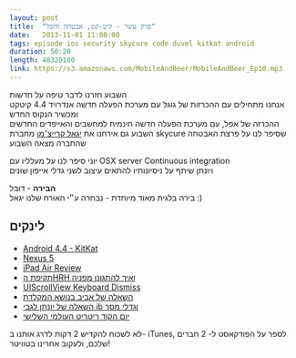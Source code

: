 ```yaml
---
layout: post
title:  "פרק עשר - קיט-קט, אבטחה ודובל"
date:   2013-11-01 11:00:00
tags: episode ios ‎security skycure code duvel kitkat android
duration: 50:20
length: 48320180
link: https://s3.amazonaws.com/MobileAndBeer/MobileAndBeer_Ep10.mp3
---
```


  השבוע חזרנו לדבר טיפה על חדשות  
אנחנו מתחילים עם ההכרזות של גוגל עם מערכת הפעלה חדשה אנדרויד 4.4 קיטקט ומכשיר הנקוס החדש  
ההכרזה של אפל, עם מערכת הפעלה חדשה חינמית למחשבים והאייפדים החדשים  
השבוע גם אירחנו את [יגאל קרייצ׳מן](https://twitter.com/ikreich) מחברת skycure שסיפר לנו על פרצת האבטחה שהחברה מצאה השבוע

יוני סיפר לנו על מעלליו עם OSX server Continuous integration  
ויונתן שיתף על ניסיונותיו להתאים עיצוב לשני גדלי אייפון שונים 

  **הבירה** - דובל   
  בירה בלגית מאוד מיוחדת - נבחרה ע״י האורח שלנו יגאל :)

## לינקים

* [Android 4.4 - KitKat](http://developer.android.com/about/versions/kitkat.html)
* [Nexus 5](http://googleblog.blogspot.co.il/2013/10/android-for-all-and-new-nexus-5.html)
* [iPad Air Review](http://daringfireball.net/2013/10/the_ipad_air)
* [תקיפת הHRH ואיך להתגונן מפניה](http://www.skycure.com/blog/http-request-hijacking)
* [UIScrollView Keyboard Dismiss](https://developer.apple.com/library/ios/documentation/UIKit/Reference/UIScrollView_Class/Reference/UIScrollView.html#//apple_ref/occ/instp/UIScrollView/keyboardDismissMode)
* [השאלה של אביב בנושא המקלדת](http://stackoverflow.com/questions/19652169/view-that-moves-along-with-keyboard)
* [השאלה של יונתן לגבי ib וגדלי מסך](http://stackoverflow.com/questions/19658140/how-can-i-use-one-storyboard-for-4-and-3-5-iphone-screens-with-autolayout-ios)
 * [יום הקוד ריטריט העולמי השלישי](http://www.coderetreat.co.il) 
 

לא לשכוח להקדיש 2 דקות לדרג אותנו ב- iTunes, לספר על הפודקאסט ל- 2 חברים שלכם, ולעקוב אחרינו בטוויטר!
